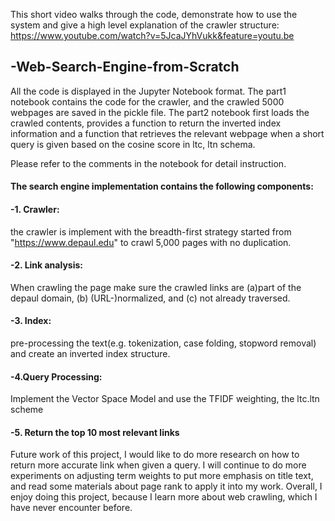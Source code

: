 This short video walks through the code, demonstrate how to use the system and give a high level explanation of the crawler structure: https://www.youtube.com/watch?v=5JcaJYhVukk&feature=youtu.be

## -Web-Search-Engine-from-Scratch

All the code is displayed in the Jupyter Notebook format. The part1 notebook contains the code for the crawler, and the crawled 5000 webpages are saved in the pickle file. The part2 notebook first loads the crawled contents, provides a function to return the inverted index information and a function that retrieves the relevant webpage when a short query is given based on the cosine score in ltc, ltn schema. 

Please refer to the comments in the notebook for detail instruction.

#### The search engine implementation contains the following components:

#### -1. Crawler: 
the crawler is implement with the breadth-first strategy started from "https://www.depaul.edu" to crawl 5,000 pages with no duplication.

#### -2. Link analysis: 
When crawling the page make sure the crawled links are (a)part of the depaul domain, (b) (URL-)normalized, and (c) not already traversed.

#### -3. Index: 
pre-processing the text(e.g. tokenization, case folding, stopword removal) and create an inverted index structure.

#### -4.Query Processing: 
Implement the Vector Space Model and use the TFIDF weighting, the ltc.ltn scheme 

#### -5. Return the top 10 most relevant links

Future work of this project, I would like to do more research on how to return more accurate link when given a query. I will continue to do more experiments on adjusting term weights to put more emphasis on title text, and read some materials about page rank to apply it into my work. Overall, I enjoy doing this project, because I learn more about web crawling, which I have never encounter before.

